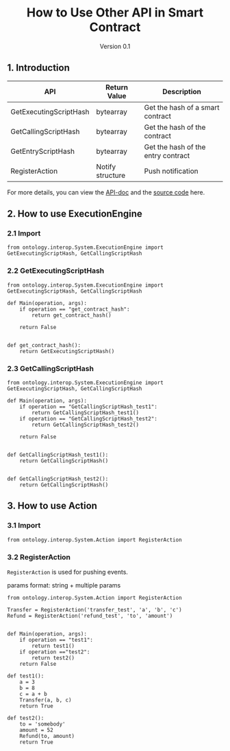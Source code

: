 <h1 align="center">How to Use Other API in Smart Contract</h1>
<p align="center" class="version">Version 0.1</p>

## 1. Introduction

| API                          | Return Value  | Description                                       |
| ---------------------------- | ---- | ---------------------------------------- |
| GetExecutingScriptHash | bytearray | Get the hash of a smart contract  |
|GetCallingScriptHash | bytearray | Get the hash of the contract|
|GetEntryScriptHash | bytearray | Get the hash of the entry contract |
|RegisterAction| Notify structure| Push notification|

For more details, you can view the [API-doc](http://dev-docs.ont.io/#/docs-en/DeveloperGuide/smartcontract/05-sc-api) and the [source code](https://github.com/ontio/ontology-python-compiler) here.

## 2. How to use ExecutionEngine

### 2.1 Import
```
from ontology.interop.System.ExecutionEngine import GetExecutingScriptHash, GetCallingScriptHash
```

### 2.2 GetExecutingScriptHash 

```
from ontology.interop.System.ExecutionEngine import GetExecutingScriptHash, GetCallingScriptHash

def Main(operation, args):
    if operation == "get_contract_hash":
        return get_contract_hash()
    
    return False


def get_contract_hash():
    return GetExecutingScriptHash()
```

### 2.3 GetCallingScriptHash

```
from ontology.interop.System.ExecutionEngine import GetExecutingScriptHash, GetCallingScriptHash

def Main(operation, args):
    if operation == "GetCallingScriptHash_test1":
        return GetCallingScriptHash_test1()
    if operation == "GetCallingScriptHash_test2":
        return GetCallingScriptHash_test2()
    
    return False


def GetCallingScriptHash_test1():
    return GetCallingScriptHash()
    
    
def GetCallingScriptHash_test2():
    return GetCallingScriptHash()
```

## 3. How to use Action

### 3.1 Import
```
from ontology.interop.System.Action import RegisterAction
```

### 3.2 RegisterAction

`RegisterAction` is used for pushing events. 

params format: string + multiple params

```
from ontology.interop.System.Action import RegisterAction

Transfer = RegisterAction('transfer_test', 'a', 'b', 'c')
Refund = RegisterAction('refund_test', 'to', 'amount')


def Main(operation, args):
    if operation == "test1":
        return test1()
    if operation =="test2":
        return test2()
    return False

def test1():
    a = 3
    b = 8
    c = a + b
    Transfer(a, b, c)
    return True

def test2():
    to = 'somebody'
    amount = 52
    Refund(to, amount)
    return True
```


